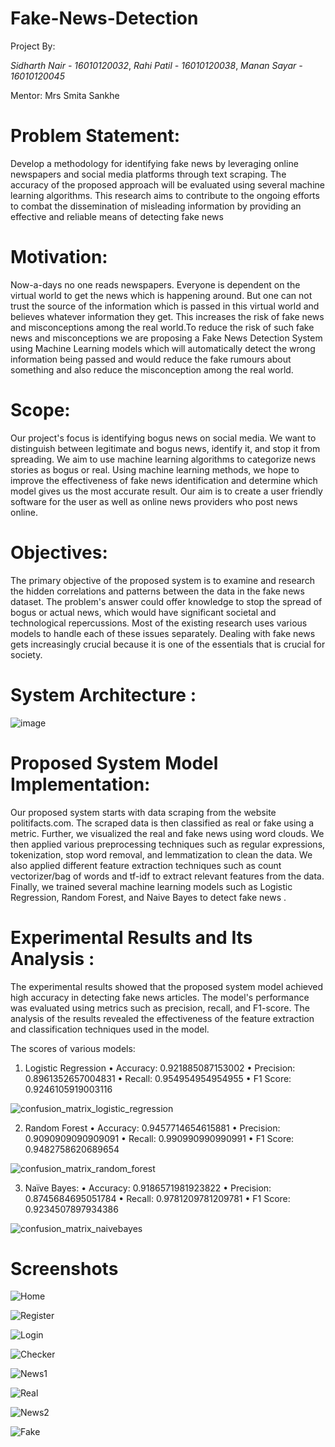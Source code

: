 
# Fake-News-Detection

Project By: 

*Sidharth Nair - 16010120032*,
*Rahi Patil - 16010120038*,
*Manan Sayar - 16010120045*


Mentor: Mrs Smita Sankhe 


# Problem Statement:
Develop a methodology for identifying fake news by leveraging online newspapers and social media platforms through text scraping. The accuracy of the proposed approach
will be evaluated using several machine learning algorithms. This research aims to contribute to the ongoing efforts to combat the dissemination of misleading 
information by providing an effective and reliable means of detecting fake news


# Motivation:
Now-a-days no one reads newspapers. Everyone is dependent on the virtual world to get the news which is happening around. But one can not trust the source of the
information which is passed in this virtual world and believes whatever information they get. This increases the risk of fake news and misconceptions among the real world.To reduce the risk of such fake news and misconceptions we are proposing a Fake News Detection System using Machine Learning models which will automatically
detect the wrong information being passed and would reduce the fake rumours about something and also reduce the misconception among the real world.

# Scope:
Our project's focus is identifying bogus news on social media. We want to distinguish between legitimate and bogus news, identify it, and stop it from spreading. We aim to use machine learning algorithms to categorize news stories as bogus or real. Using machine learning methods, we hope to improve the effectiveness of fake news identification and determine which model gives us the most accurate result. Our aim is to create a user friendly software for the user as well as online news providers who post news online.

# Objectives:
The primary objective of the proposed system is to examine and research the hidden correlations and patterns between the data in the fake news dataset. The problem's
answer could offer knowledge to stop the spread of bogus or actual news, which would have significant societal and technological repercussions. Most of the existing research uses various models to handle each of these issues separately. Dealing with fake news gets increasingly crucial because it is one of the essentials that is crucial for society.


# System Architecture :

![image](https://user-images.githubusercontent.com/82643868/235761228-88407a10-c0fe-4370-b59b-535cd901e14f.png)

# Proposed System Model Implementation:
Our proposed system starts with data scraping from the website politifacts.com. The scraped data is then classified as real or fake using a metric. Further, we visualized the real and fake news using word clouds. We then applied various preprocessing techniques such as regular expressions, tokenization, stop word removal, 
and lemmatization to clean the data. We also applied different feature extraction techniques such as count vectorizer/bag of words and tf-idf to extract relevant features from the data. Finally, we trained several machine learning models such as Logistic Regression, Random Forest, and Naive Bayes to detect fake news .

# Experimental Results and Its Analysis :
The experimental results showed that the proposed system model achieved high accuracy in detecting fake news articles. The model's performance was evaluated using metrics such as precision, recall, and F1-score. The analysis of the results revealed the effectiveness of the feature extraction and classification techniques 
used in the model.

The scores of various models:
1. Logistic Regression
• Accuracy: 0.921885087153002
• Precision: 0.8961352657004831
• Recall: 0.954954954954955
• F1 Score: 0.9246105919003116

![confusion_matrix_logistic_regression](https://user-images.githubusercontent.com/82643868/235762187-0556c921-2527-4e23-b53c-c3448702e47b.png)

2. Random Forest
• Accuracy: 0.9457714654615881
• Precision: 0.9090909090909091
• Recall: 0.990990990990991
• F1 Score: 0.9482758620689654

![confusion_matrix_random_forest](https://user-images.githubusercontent.com/82643868/235762232-ed5b4c05-0589-4e4f-8da4-1ff24cac4201.png)

3. Naïve Bayes:
• Accuracy: 0.9186571981923822
• Precision: 0.8745684695051784
• Recall: 0.9781209781209781
• F1 Score: 0.9234507897934386

![confusion_matrix_naivebayes](https://user-images.githubusercontent.com/82643868/235762282-46940bb0-b5e9-4343-a499-2a608a8bf27f.png)



# Screenshots 
![Home](https://user-images.githubusercontent.com/82643868/236485825-2933e7cf-0caf-4225-bfe3-ff4fc81661d2.png)

![Register](https://user-images.githubusercontent.com/82643868/236485541-47a0b539-b0fe-4e10-a709-069411ace7ae.png)

![Login](https://user-images.githubusercontent.com/82643868/236485887-00c22bcc-3c8d-4fad-80ad-051b3af12100.png)

![Checker](https://user-images.githubusercontent.com/82643868/236485378-85b9341c-8973-4131-b5fa-737cee287214.png)

![News1](https://user-images.githubusercontent.com/82643868/236485748-e1e8b350-b3d5-4e05-bf3e-0983d6454878.png)

![Real](https://user-images.githubusercontent.com/82643868/236485954-24eae57d-c6cd-4647-85e5-f51a23f51d46.png)

![News2](https://user-images.githubusercontent.com/82643868/236485998-dd7c21e9-82e8-40ce-98f8-80c32fae0ff8.png)

![Fake](https://user-images.githubusercontent.com/82643868/236486050-fcbd9b67-5678-45a8-8e4c-6526faf6b235.png)


